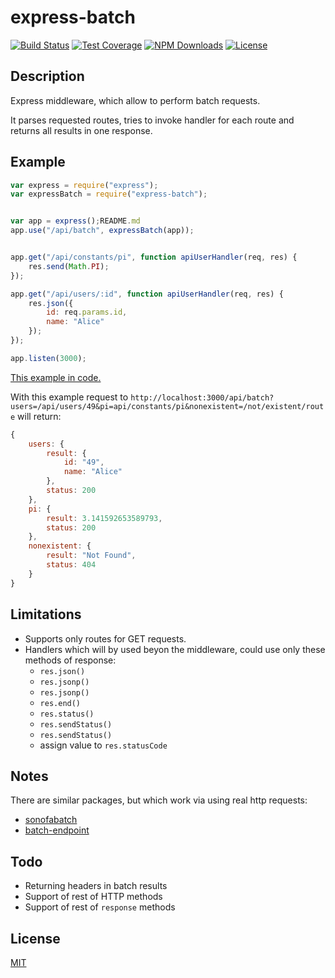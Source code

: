 express-batch
=============

[![Build Status][travis-img]][travis-url]
[![Test Coverage][coveralls-img]][coveralls-url]
[![NPM Downloads][downloads-img]][downloads-url]
[![License][license-img]][license-url]

## Description

Express middleware, which allow to perform batch requests.

It parses requested routes, tries to invoke handler for each route and returns all results in one response.


## Example

```js
var express = require("express");
var expressBatch = require("express-batch");


var app = express();README.md
app.use("/api/batch", expressBatch(app));


app.get("/api/constants/pi", function apiUserHandler(req, res) {
    res.send(Math.PI);
});

app.get("/api/users/:id", function apiUserHandler(req, res) {
    res.json({
        id: req.params.id,
        name: "Alice"
    });
});

app.listen(3000);
```
[This example in code.](example)

With this example request to  `http://localhost:3000/api/batch?users=/api/users/49&pi=api/constants/pi&nonexistent=/not/existent/route` will return:

```js
{
    users: {
        result: {
            id: "49",
            name: "Alice"
        },
        status: 200
    },
    pi: {
        result: 3.141592653589793,
        status: 200
    },
    nonexistent: {
        result: "Not Found",
        status: 404
    }
}
```


## Limitations

* Supports only routes for GET requests.
* Handlers which will bу used beyon the middleware, could use only these methods of response:
  - `res.json()`
  - `res.jsonp()`
  - `res.jsonp()`
  - `res.end()`
  - `res.status()`
  - `res.sendStatus()`
  - `res.sendStatus()`
  -  assign value to `res.statusCode` 
    
## Notes

 There are similar packages, but which work via using real http requests:
- [sonofabatch](https://www.npmjs.org/package/sonofabatch)   
- [batch-endpoint](https://www.npmjs.org/package/batch-endpoint)


## Todo
- Returning headers in batch results
- Support of rest of HTTP methods
- Support of rest of `response` methods
   
   
## License

  [MIT](LICENSE)

[travis-img]: https://travis-ci.org/yarikos/express-batch.svg?branch=master
[travis-url]: https://travis-ci.org/yarikos/express-batch
[downloads-img]: https://img.shields.io/npm/dm/express-batch.svg
[downloads-url]: https://npmjs.org/package/express-batch
[license-img]: https://img.shields.io/npm/l/express-batch.svg
[license-url]: LICENSE
[coveralls-img]: https://img.shields.io/coveralls/yarikos/express-batch.svg
[coveralls-url]: https://coveralls.io/r/yarikos/express-batch

